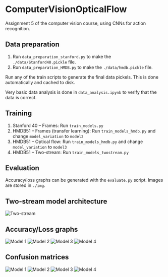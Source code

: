 # ComputerVisionOpticalFlow

Assignment 5 of the computer vision course, using CNNs for action recognition.

## Data preparation

1. Run `data_preparation_stanford.py` to make the `./data/Stanford40.pickle` file.
2. Run `data_preparation_HMDB.py` to make the `./data/hmdb.pickle` file.

Run any of the train scripts to generate the final data pickels. This is done automatically and cached to disk.

Very basic data analysis is done in `data_analysis.ipynb` to verify that the data is correct.

## Training

1. Stanford 40 – Frames: Run `train_models.py`
2. HMDB51 – Frames (transfer learning): Run `train_models_hmdb.py` and change `model_variation` to `model2`
3. HMDB51 – Optical flow: Run `train_models_hmdb.py` and change `model_variation` to `model3`
4. HMDB51 – Two-stream: Run `train_models_twostream.py`

## Evaluation

Accuracy/loss graphs can be generated with the `evaluate.py` script. Images are stored in `./img`.

## Two-stream model architecture

![Two-stream](img/summary_model4.png)

## Accuracy/Loss graphs

![Model 1](img/plot_model1.png)
![Model 2](img/plot_model2.png)
![Model 3](img/plot_model3.png)
![Model 4](img/plot_model4.png)

## Confusion matrices

![Model 1](img/cm_model1.png)
![Model 2](img/cm_model2.png)
![Model 3](img/cm_model3.png)
![Model 4](img/cm_model4.png)
